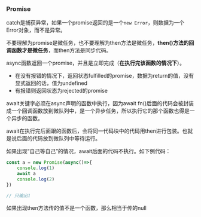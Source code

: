 ### Promise



catch是捕获异常，如果一个promise返回的是一个`new Error`，则数据为一个Error对象，而不是异常。



不要理解为promise是微任务，也不要理解为then方法是微任务，**then()方法的回调函数才是微任务**，而then方法是同步代码。

async函数返回一个promise，并且是立即完成（**在执行完该函数的情况下**）。

- 在没有报错的情况下，返回状态fulfilled的promise，数据为return的值，没有显式返回的话，值为undefined
- 有报错则返回状态为rejected的promise



await关键字必须在async声明的函数中执行，因为await fn()后面的代码会被封装成一个回调函数放到微队列中，是一个异步任务，所以执行它的那个函数也得是一个异步的函数。



await在执行完后面跟的函数后，会将同一代码块中的代码用then进行包装。也就是说后面的代码放到微队列中等待运行。



如果出现“自己等自己”的情况，await后面的代码不执行。如下例代码：

```js
const a = new Promise(async()=>{
    console.log(1)
    await a
    console.log(2)
})

// 只输出1
```



如果出现then方法传的值不是一个函数，那么相当于传的null